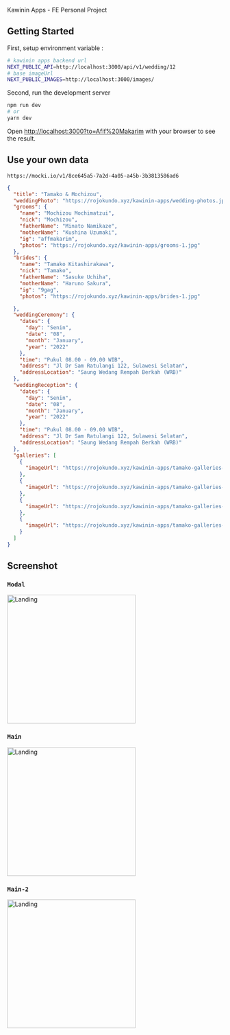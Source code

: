 Kawinin Apps - FE Personal Project
## Getting Started

First, setup environment variable :
```bash
# kawinin apps backend url
NEXT_PUBLIC_API=http://localhost:3000/api/v1/wedding/12
# base imageUrl
NEXT_PUBLIC_IMAGES=http://localhost:3000/images/
```

Second, run the development server
```bash
npm run dev
# or
yarn dev
```
Open [http://localhost:3000?to=Afif%20Makarim](http://localhost:3000?to=Afif%20Makarim) with your browser to see the result.

## Use your own data
`https://mocki.io/v1/8ce645a5-7a2d-4a05-a45b-3b3813586ad6`

```json
{
  "title": "Tamako & Mochizou",
  "weddingPhoto": "https://rojokundo.xyz/kawinin-apps/wedding-photos.jpg",
  "grooms": {
    "name": "Mochizou Mochimatzui",
    "nick": "Mochizou",
    "fatherName": "Minato Namikaze",
    "motherName": "Kushina Uzumaki",
    "ig": "affmakarim",
    "photos": "https://rojokundo.xyz/kawinin-apps/grooms-1.jpg"
  },
  "brides": {
    "name": "Tamako Kitashirakawa",
    "nick": "Tamako",
    "fatherName": "Sasuke Uchiha",
    "motherName": "Haruno Sakura",
    "ig": "9gag",
    "photos": "https://rojokundo.xyz/kawinin-apps/brides-1.jpg"

  },
  "weddingCeremony": {
    "dates": {
      "day": "Senin",
      "date": "08",
      "month": "January",
      "year": "2022"
    },
    "time": "Pukul 08.00 - 09.00 WIB",
    "address": "Jl Dr Sam Ratulangi 122, Sulawesi Selatan",
    "addressLocation": "Saung Wedang Rempah Berkah (WRB)"
  },
  "weddingReception": {
    "dates": {
      "day": "Senin",
      "date": "08",
      "month": "January",
      "year": "2022"
    },
    "time": "Pukul 08.00 - 09.00 WIB",
    "address": "Jl Dr Sam Ratulangi 122, Sulawesi Selatan",
    "addressLocation": "Saung Wedang Rempah Berkah (WRB)"
  },
  "galleries": [
    {
      "imageUrl": "https://rojokundo.xyz/kawinin-apps/tamako-galleries-1.jpg"
    },
    {
      "imageUrl": "https://rojokundo.xyz/kawinin-apps/tamako-galleries-2.jpg"
    },
    {
      "imageUrl": "https://rojokundo.xyz/kawinin-apps/tamako-galleries-3.jpg"
    },
    {
      "imageUrl": "https://rojokundo.xyz/kawinin-apps/tamako-galleries-4.jpg"
    }
  ]
}
```
## Screenshot
### `Modal`
<img src="https://user-images.githubusercontent.com/28927592/194084420-7d5c5804-1085-4f15-8219-21d77741839c.jpg" alt="Landing" width="300">

### `Main`
<img src="https://user-images.githubusercontent.com/28927592/194084858-a07fe40a-dac7-4f20-ab10-d8c6e17aebf4.jpg" alt="Landing" width="300">

### `Main-2`
<img src="https://user-images.githubusercontent.com/28927592/194084979-233bb22b-2c66-48c9-bd9f-69f4c9fcf0b3.jpg" alt="Landing" width="300">
